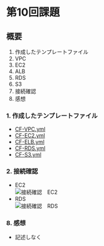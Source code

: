 # 第10回課題
## 概要
1. 作成したテンプレートファイル
2. VPC
3. EC2
4. ALB
5. RDS
6. S3
7. 接続確認
8. 感想

### 1. 作成したテンプレートファイル
- [CF-VPC.yml](CF-lecture10/CF-VPC.yml)
- [CF-EC2.yml](CF-lecture10/CF-EC2.yml)
- [CF-ELB.yml](CF-lecture10/CF-ELB.yml)
- [CF-RDS.yml](CF-lecture10/CF-RDS.yml)
- [CF-S3.yml](CF-lecture10/CF-S3.yml)
  
  
### 2. 接続確認
- EC2  
![接続確認　EC2](images/lecture10-7.png)
- RDS  
![接続確認　RDS](images/lecture10-8.png)
  
### 8. 感想
- 記述しなく